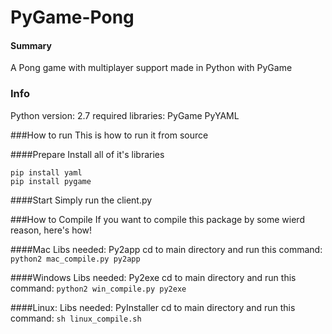 PyGame-Pong
===========

#### Summary
A Pong game with multiplayer support made in Python with PyGame

### Info 
Python version: 2.7
required libraries:
	PyGame
	PyYAML

###How to run
This is how to run it from source

####Prepare
Install all of it's libraries
```
pip install yaml
pip install pygame
```

####Start
Simply run the client.py


###How to Compile
If you want to compile this package by some wierd reason, here's how!

####Mac
Libs needed: Py2app
cd to main directory and run this command:
`python2 mac_compile.py py2app`

####Windows
Libs needed: Py2exe
cd to main directory and run this command:
`python2 win_compile.py py2exe`

####Linux:
Libs needed: PyInstaller
cd to main directory and run this command:
`sh linux_compile.sh`